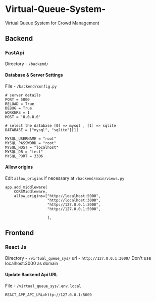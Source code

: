 # Virtual-Queue-System-

Virtual Queue System for Crowd Management </br>

<!-- include screen shots -->

## Backend

### FastApi

Directory - `/backend/`

#### Database & Server Settings

File - `/backend/config.py`<br>

```
# server details
PORT = 5000
RELOAD = True
DEBUG = True
WORKERS = 1
HOST = '0.0.0.0'

# select the database [0] => mysql , [1] => sqlite
DATABASE = ["mysql", "sqlite"][1]

MYSQL_USERNAME = "root"
MYSQL_PASSWORD = "root"
MYSQL_HOST = "localhost"
MYSQL_DB = "test"
MYSQL_PORT = 3306

```

#### Allow origins

Edit `allow_origins` if necessary at `/backend/main/views.py`</br>

```
app.add_middleware(
    CORSMiddleware,
    allow_origins=["http://localhost:5000",
                   "http://localhost:3000",
                   "http://127.0.0.1:3000",
                   "http://127.0.0.1:5000",

                   ],
```

## Frontend

### React Js

Directory - `/virtual_queue_sys/`
url - `http://127.0.0.1:3000/`
Don't use localhost:3000 as domain

#### Update Backend Api URL

File - `/virtual_queue_sys/.env.local`

```
REACT_APP_API_URL=http://127.0.0.1:5000

```

